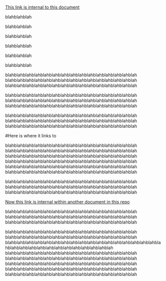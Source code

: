 [This link is internal to this document](#here-is-where-it-links-to)

blahblahblah

blahblahblah

blahblahblah

blahblahblah

blahblahblah

blahblahblah

blahblahblahblahblahblahblahblahblahblahblahblahblahblahblah
blahblahblahblahblahblahblahblahblahblahblahblahblahblahblah
blahblahblahblahblahblahblahblahblahblahblahblahblahblahblah

blahblahblahblahblahblahblahblahblahblahblahblahblahblahblah
blahblahblahblahblahblahblahblahblahblahblahblahblahblahblah
blahblahblahblahblahblahblahblahblahblahblahblahblahblahblah

blahblahblahblahblahblahblahblahblahblahblahblahblahblahblah
blahblahblahblahblahblahblahblahblahblahblahblahblahblahblah
blahblahblahblahblahblahblahblahblahblahblahblahblahblahblah

#Here is where it links to

blahblahblahblahblahblahblahblahblahblahblahblahblahblahblah
blahblahblahblahblahblahblahblahblahblahblahblahblahblahblah
blahblahblahblahblahblahblahblahblahblahblahblahblahblahblah
blahblahblahblahblahblahblahblahblahblahblahblahblahblahblah
blahblahblahblahblahblahblahblahblahblahblahblahblahblahblah
blahblahblahblahblahblahblahblahblahblahblahblahblahblahblah

blahblahblahblahblahblahblahblahblahblahblahblahblahblahblah
blahblahblahblahblahblahblahblahblahblahblahblahblahblahblah
blahblahblahblahblahblahblahblahblahblahblahblahblahblahblah

[Now this link is internal within another document in this repo](../TestDir3/test3-1.md#halfway-down-the-page)

blahblahblahblahblahblahblahblahblahblahblahblahblahblahblah
blahblahblahblahblahblahblahblahblahblahblahblahblahblahblah
blahblahblahblahblahblahblahblahblahblahblahblahblahblahblah

blahblahblahblahblahblahblahblahblahblahblahblahblahblahblah
blahblahblahblahblahblahblahblahblahblahblahblahblahblahblah
blahblahblahblahblahblahblahblahblahblahblahblahblahblahblahblahblahblahblahblahblahblahblahblahblahblahblahblahblahblah
blahblahblahblahblahblahblahblahblahblahblahblahblahblahblah
blahblahblahblahblahblahblahblahblahblahblahblahblahblahblah
blahblahblahblahblahblahblahblahblahblahblahblahblahblahblah
blahblahblahblahblahblahblahblahblahblahblahblahblahblahblah
blahblahblahblahblahblahblahblahblahblahblahblahblahblahblah
